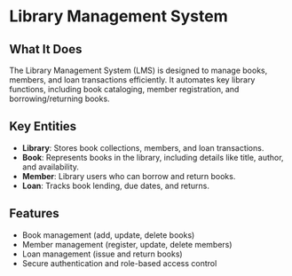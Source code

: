 # Library Management System 


## What It Does
The Library Management System (LMS) is designed to manage books, members, and loan transactions efficiently. 
It automates key library functions, including book cataloging, member registration, and borrowing/returning books.


## Key Entities
- **Library**: Stores book collections, members, and loan transactions.
- **Book**: Represents books in the library, including details like title, author, and availability.
- **Member**: Library users who can borrow and return books.
- **Loan**: Tracks book lending, due dates, and returns.


## Features
- Book management (add, update, delete books)
- Member management (register, update, delete members)
- Loan management (issue and return books)
- Secure authentication and role-based access control



